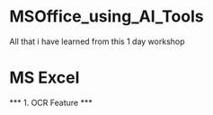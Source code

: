# MSOffice_using_AI_Tools
All that i have learned from this 1 day workshop 

# MS Excel #

*** 1. OCR Feature ***
